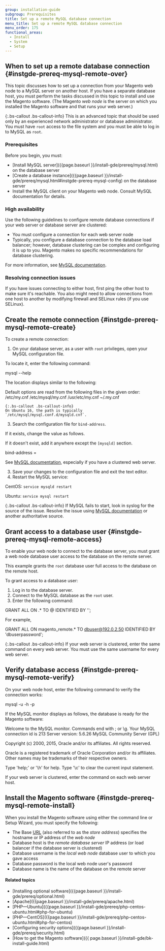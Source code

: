 ```yaml
---
group: installation-guide
subgroup: Prerequisites
title: Set up a remote MySQL database connection
menu_title: Set up a remote MySQL database connection
menu_order: 175
functional_areas:
  - Install
  - System
  - Setup
---
```


## When to set up a remote database connection {#instgde-prereq-mysql-remote-over}

This topic discusses how to set up a connection from your Magento web node to a MySQL server on another host. If you have a separate database host, you must perform the tasks discussed in this topic to install and use the Magento software. (The Magento *web node* is the server on which you installed the Magento software and that runs your web server.)

{:.bs-callout .bs-callout-info}
This is an advanced topic that should be used only by an experienced network administrator or database administrator. You must have `root` access to the file system and you must be able to log in to MySQL as `root`.

### Prerequisites

Before you begin, you must:

* [Install MySQL server]({{page.baseurl }}/install-gde/prereq/mysql.html) on the database server
* [Create a database instance]({{page.baseurl }}/install-gde/prereq/mysql.html#instgde-prereq-mysql-config) on the database server
* Install the MySQL client on your Magento web node. Consult MySQL documentation for details.

### High availability

Use the following guidelines to configure remote database connections if your web server or database server are clustered:

* You must configure a connection for each web server node
* Typically, you configure a database connection to the database load balancer; however, database clustering can be complex and configuring it is up to you. Magento makes no specific recommendations for database clustering.

 For more information, see [MySQL documentation](https://dev.mysql.com/doc/refman/5.6/en/mysql-cluster.html).

### Resolving connection issues

If you have issues connecting to either host, first ping the other host to make sure it's reachable. You also might need to allow connections from one host to another by modifying firewall and SELinux rules (if you use SELinux).

## Create the remote connection {#instgde-prereq-mysql-remote-create}

To create a remote connection:

1. On your database server, as a user with `root` privileges, open your MySQL configuration file.

 To locate it, enter the following command:

  mysql --help

 The location displays similar to the following:

  Default options are read from the following files in the given order:
  /etc/my.cnf /etc/mysql/my.cnf /usr/etc/my.cnf ~/.my.cnf

    {:.bs-callout .bs-callout-info}
    On Ubuntu 16, the path is typically `/etc/mysql/mysql.conf.d/mysqld.cnf`.

3. Search the configuration file for `bind-address`.

 If it exists, change the value as follows.

 If it doesn't exist, add it anywhere except the `[mysqld]` section.

  bind-address = <ip address of your Magento web node>

 See [MySQL documentation](https://dev.mysql.com/doc/refman/5.6/en/server-options.html), especially if you have a clustered web server.

3. Save your changes to the configuration file and exit the text editor.
4. Restart the MySQL service:

 CentOS: `service mysqld restart`

 Ubuntu: `service mysql restart`

{:.bs-callout .bs-callout-info}
If MySQL fails to start, look in syslog for the source of the issue. Resolve the issue using [MySQL documentation](https://dev.mysql.com/doc/refman/5.6/en/server-options.html#option_mysqld_bind-address) or another authoritative source.

## Grant access to a database user {#instgde-prereq-mysql-remote-access}

To enable your web node to connect to the database server, you must grant a web node database user access to the database on the remote server.

This example grants the `root` database user full access to the database on the remote host.

To grant access to a database user:

1. Log in to the database server.
2. Connect to the MySQL database as the `root` user.
3. Enter the following command:

  GRANT ALL ON <local database name>.* TO <remote web node username>@<remote web node server ip address> IDENTIFIED BY '<database user password>';

 For example,

  GRANT ALL ON magento_remote.* TO dbuser@192.0.2.50 IDENTIFIED BY 'dbuserpassword';

{:.bs-callout .bs-callout-info}
If your web server is clustered, enter the same command on every web server. You must use the same username for every web server.

## Verify database access {#instgde-prereq-mysql-remote-verify}

On your web node host, enter the following command to verify the connection works:

 mysql -u <local database username> -h <database server ip address> -p

If the MySQL monitor displays as follows, the database is ready for the Magento software:

 Welcome to the MySQL monitor.  Commands end with ; or \g.
 Your MySQL connection id is 213
 Server version: 5.6.26 MySQL Community Server (GPL)

 Copyright (c) 2000, 2015, Oracle and/or its affiliates. All rights reserved.

 Oracle is a registered trademark of Oracle Corporation and/or its
 affiliates. Other names may be trademarks of their respective
 owners.

 Type 'help;' or '\h' for help. Type '\c' to clear the current input statement.

If your web server is clustered, enter the command on each web server host.

## Install the Magento software {#instgde-prereq-mysql-remote-install}

When you install the Magento software using either the command line or Setup Wizard, you must specify the following:

* The Base [URL](https://glossary.magento.com/url) (also referred to as the *store address*) specifies the hostname or IP address of the *web node*
* Database host is the *remote database server* IP address (or load balancer if the database server is clustered)
* Database username is the *local web node* database user to which you gave access
* Database password is the local web node user's password
* Database name is the name of the database on the remote server

#### Related topics

* [Installing optional software]({{page.baseurl }}/install-gde/prereq/optional.html)
* [Apache]({{page.baseurl }}/install-gde/prereq/apache.html)
* [PHP&mdash;Ubuntu]({{page.baseurl }}/install-gde/prereq/php-centos-ubuntu.html#php-for-ubuntu)
* [PHP&mdash;CentOS]({{page.baseurl }}/install-gde/prereq/php-centos-ubuntu.html#php-for-centos)
* [Configuring security options]({{page.baseurl }}/install-gde/prereq/security.html)
* [How to get the Magento software]({{ page.baseurl }}/install-gde/bk-install-guide.html)
